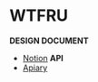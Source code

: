 <h1>WTFRU</h1>

<b>DESIGN DOCUMENT</b><br>
- [Notion](https://airy-raja-62f.notion.site/WTFRU-84c2d8baa3e6411ebd9f358f43f8b538)
<b>API</b><br>
- [Apiary](https://wtfru.docs.apiary.io/#)
